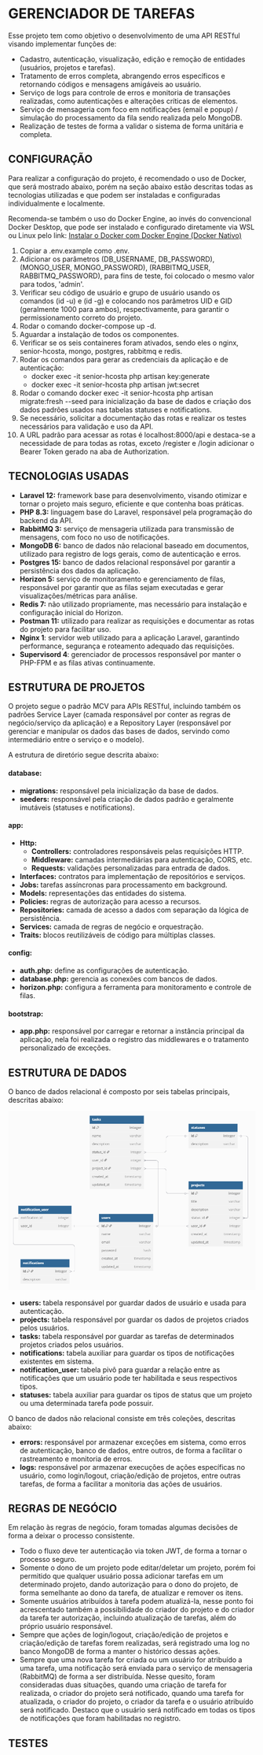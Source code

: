 # GERENCIADOR DE TAREFAS

Esse projeto tem como objetivo o desenvolvimento de uma API RESTful visando implementar funções de:

- Cadastro, autenticação, visualização, edição e remoção de entidades (usuários, projetos e tarefas).
- Tratamento de erros completa, abrangendo erros específicos e retornando códigos e mensagens amigáveis ao usuário.
- Serviço de logs para controle de erros e monitoria de transações realizadas, como autenticações e alterações críticas de elementos.
- Serviço de mensageria com foco em notificações (email e popup) / simulação do processamento da fila sendo realizada pelo MongoDB.
- Realização de testes de forma a validar o sistema de forma unitária e completa.

## CONFIGURAÇÃO

Para realizar a configuração do projeto, é recomendado o uso de Docker, que será mostrado abaixo, porém na seção abaixo estão descritas todas as tecnologias utilizadas e que podem ser instaladas e configuradas individualmente e localmente.

Recomenda-se também o uso do Docker Engine, ao invés do convencional Docker Desktop, que pode ser instalado e configurado diretamente via WSL ou Linux pelo link: [Instalar o Docker com Docker Engine (Docker Nativo)](https://github.com/codeedu/wsl2-docker-quickstart?tab=readme-ov-file#instalar-o-docker-com-docker-engine-docker-nativo)

1) Copiar a .env.example como .env.
2) Adicionar os parâmetros (DB_USERNAME, DB_PASSWORD), (MONGO_USER, MONGO_PASSWORD), (RABBITMQ_USER, RABBITMQ_PASSWORD), para fins de teste, foi colocado o mesmo valor para todos, 'admin'.
3) Verificar seu código de usuário e grupo de usuário usando os comandos (id -u) e (id -g) e colocando nos parâmetros UID e GID (geralmente 1000 para ambos), respectivamente, para garantir o permissionamento correto do projeto.
4) Rodar o comando docker-compose up -d.
5) Aguardar a instalação de todos os componentes.
6) Verificar se os seis containeres foram ativados, sendo eles o nginx, senior-hcosta, mongo, postgres, rabbitmq e redis.
7) Rodar os comandos para gerar as credenciais da aplicação e de autenticação:
    - docker exec -it senior-hcosta php artisan key:generate
    - docker exec -it senior-hcosta php artisan jwt:secret
8) Rodar o comando docker exec -it senior-hcosta php artisan migrate:fresh --seed para inicialização da base de dados e criação dos dados padrões usados nas tabelas statuses e notifications.
8) Se necessário, solicitar a documentação das rotas e realizar os testes necessários para validação e uso da API.
9) A URL padrão para acessar as rotas é localhost:8000/api e destaca-se a necessidade de para todas as rotas, exceto /register e /login adicionar o Bearer Token gerado na aba de Authorization.

## TECNOLOGIAS USADAS

- **Laravel 12:** framework base para desenvolvimento, visando otimizar e tornar o projeto mais seguro, eficiente e que contenha boas práticas.
- **PHP 8.3:** linguagem base do Laravel, responsável pela programação do backend da API.
- **RabbitMQ 3:** serviço de mensageria utilizada para transmissão de mensagens, com foco no uso de notificações.
- **MongoDB 6:** banco de dados não relacional baseado em documentos, utilizado para registro de logs gerais, como de autenticação e erros.
- **Postgres 15:** banco de dados relacional responsável por garantir a persistência dos dados da aplicação.
- **Horizon 5:** serviço de monitoramento e gerenciamento de filas, responsável por garantir que as filas sejam executadas e gerar visualizações/métricas para análise.
- **Redis 7:** não utilizado propriamente, mas necessário para instalação e configuração inicial do Horizon.
- **Postman 11:** utilizado para realizar as requisições e documentar as rotas do projeto para facilitar uso.
- **Nginx 1**: servidor web utilizado para a aplicação Laravel, garantindo performance, segurança e roteamento adequado das requisições.
- **Supervisord 4**: gerenciador de processos responsável por manter o PHP-FPM e as filas ativas continuamente.

## ESTRUTURA DE PROJETOS

O projeto segue o padrão MCV para APIs RESTful, incluindo também os padrões Service Layer (camada responsável por conter as regras de negócio/serviço da aplicação) e a Repository Layer (responsável por gerenciar e manipular os dados das bases de dados, servindo como intermediário entre o serviço e o modelo).

A estrutura de diretório segue descrita abaixo:

#### **database:**
- **migrations:** responsável pela inicialização da base de dados.
- **seeders:** responsável pela criação de dados padrão e geralmente imutáveis (statuses e notifications).

#### **app:**
- **Http:**
    - **Controllers:** controladores responsáveis pelas requisições HTTP.
    - **Middleware:** camadas intermediárias para autenticação, CORS, etc.
    - **Requests:** validações personalizadas para entrada de dados.
- **Interfaces:** contratos para implementação de repositórios e serviços.
- **Jobs:** tarefas assíncronas para processamento em background.
- **Models:** representações das entidades do sistema.
- **Policies:** regras de autorização para acesso a recursos.
- **Repositories:** camada de acesso a dados com separação da lógica de persistência.
- **Services:** camada de regras de negócio e orquestração.
- **Traits:** blocos reutilizáveis de código para múltiplas classes.

#### **config:**
- **auth.php:** define as configurações de autenticação.
- **database.php:** gerencia as conexões com bancos de dados.
- **horizon.php:** configura a ferramenta para monitoramento e controle de filas.

#### **bootstrap:**
- **app.php:** responsável por carregar e retornar a instância principal da aplicação, nela foi realizada o registro das middlewares e o tratamento personalizado de exceções.

## ESTRUTURA DE DADOS

O banco de dados relacional é composto por seis tabelas principais, descritas abaixo:

![alt text](image.png)

- **users:** tabela responsável por guardar dados de usuário e usada para autenticação.
- **projects:** tabela responsável por guardar os dados de projetos criados pelos usuários.
- **tasks:** tabela responsável por guardar as tarefas de determinados projetos criados pelos usuários.
- **notifications:** tabela auxiliar para guardar os tipos de notificações existentes em sistema.
- **notification_user:** tabela pivô para guardar a relação entre as notificações que um usuário pode ter habilitada e seus respectivos tipos.
- **statuses:** tabela auxiliar para guardar os tipos de status que um projeto ou uma determinada tarefa pode possuir.

O banco de dados não relacional consiste em três coleções, descritas abaixo:

- **errors:** responsável por armazenar exceções em sistema, como erros de autenticação, banco de dados, entre outros, de forma a facilitar o rastreamento e monitoria de erros.
- **logs:** responsável por armazenar execuções de ações específicas no usuário, como login/logout, criação/edição de projetos, entre outras tarefas, de forma a facilitar a monitoria das ações de usuários.

## REGRAS DE NEGÓCIO

Em relação às regras de negócio, foram tomadas algumas decisões de forma a deixar o processo consistente.

- Todo o fluxo deve ter autenticação via token JWT, de forma a tornar o processo seguro.
- Somente o dono de um projeto pode editar/deletar um projeto, porém foi permitido que qualquer usuário possa adicionar tarefas em um determinado projeto, dando autorização para o dono do projeto, de forma semelhante ao dono da tarefa, de atualizar e remover os itens.
- Somente usuários atribuídos à tarefa podem atualizá-la, nesse ponto foi acrescentado também a possibilidade do criador do projeto e do criador da tarefa ter autorização, incluindo atualização de tarefas, além do próprio usuário responsável.
- Sempre que ações de login/logout, criação/edição de projetos e criação/edição de tarefas forem realizadas, será registrado uma log no banco MongoDB de forma a manter o histórico dessas ações.
- Sempre que uma nova tarefa for criada ou um usuário for atribuído a uma tarefa, uma notificação será enviada para o serviço de mensageria (RabbitMQ) de forma a ser distribuída. Nesse quesito, foram consideradas duas situações, quando uma criação de tarefa for realizada, o criador do projeto será notificado, quando uma tarefa for atualizada, o criador do projeto, o criador da tarefa e o usuário atribuído será notificado. Destaco que o usuário será notificado em todas os tipos de notificações que foram habilitadas no registro.

## TESTES

